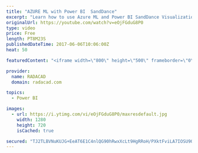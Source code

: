 ```yaml
---
title: "AZURE ML with Power BI  SandDance"
excerpt: "Learn how to use Azure ML and Power BI SandDance Visualization"
originalUrl: https://youtube.com/watch?v=eOjFGduG8P0
type: video
price: Free
length: PT8M23S
publishedDateTime: 2017-06-06T10:06:00Z
heat: 50

featuredContent: "<iframe width=\"800\" height=\"500\" frameborder=\"0\" src=\"https://www.youtube.com/embed/eOjFGduG8P0\" allow=\"accelerometer; autoplay; encrypted-media; gyroscope; picture-in-picture\" allowfullscreen></iframe>"

provider:
  name: RADACAD
  domain: radacad.com

topics:
  - Power BI

images:
  - url: https://i.ytimg.com/vi/eOjFGduG8P0/maxresdefault.jpg
    width: 1280
    height: 720
    isCached: true

secured: "TJ2TLBVNuKUJG+EeAT6E1C4nlQG90hRwxXcLt9HgRRoH/PXktFviLA7IOSU9QUpYNsdD110/OEki4CCeQyqDNjCaPETvW6GxVP1t+RHoxj1NMLkFKxg0i5E2NppAljVBFwA3YPgqe790OErMEnhJe5Q1unjud5D8Gkk29SebrmtFwwBDcjAFqjfCxAAm5wCa3QLN3XBAFpTGQQHgY6KyqsvEj2QfontCfkgv0HKSPEtzp1+2JNSail94aWK5v2a/aYIH4O9FHPCvmeZly+ujwYrQaqxtB2KtbzQwkJZIm1oa1QRfIbgHxX9H6ZKVIsjkxURBk9NcVIRUF59kOaCImKoSN8Gvuq0TokoQGFVJK4P5LFdCxFRpzmxQxSa98s0jvF1gM+5eOBWkaet1hfeQU9sl9gvHF3MPpQldVfwd654=;f1vmlFJKMBco/FAKVQa0YA=="
---
```


